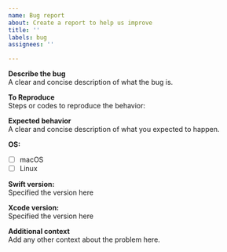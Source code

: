 ```yaml
---
name: Bug report
about: Create a report to help us improve
title: ''
labels: bug
assignees: ''

---
```


**Describe the bug**  
A clear and concise description of what the bug is.

**To Reproduce**  
Steps or codes to reproduce the behavior:

**Expected behavior**  
A clear and concise description of what you expected to happen.

**OS:**
- [ ] macOS
- [ ] Linux

**Swift version:**  
Specified the version here

**Xcode version:**  
Specified the version here

**Additional context**  
Add any other context about the problem here.
